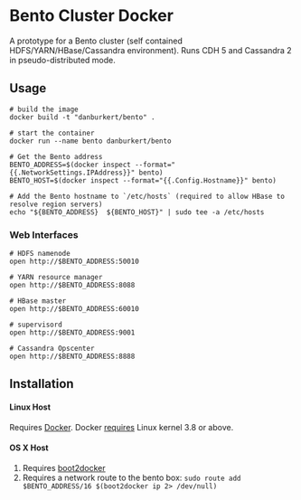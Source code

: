 # Bento Cluster Docker

A prototype for a Bento cluster (self contained HDFS/YARN/HBase/Cassandra environment). Runs CDH 5 and Cassandra 2 in pseudo-distributed mode.

## Usage

    # build the image
    docker build -t "danburkert/bento" .

    # start the container
    docker run --name bento danburkert/bento

    # Get the Bento address
    BENTO_ADDRESS=$(docker inspect --format="{{.NetworkSettings.IPAddress}}" bento)
    BENTO_HOST=$(docker inspect --format="{{.Config.Hostname}}" bento)

    # Add the Bento hostname to `/etc/hosts` (required to allow HBase to resolve region servers)
    echo "${BENTO_ADDRESS}	${BENTO_HOST}" | sudo tee -a /etc/hosts

### Web Interfaces

    # HDFS namenode
    open http://$BENTO_ADDRESS:50010

    # YARN resource manager
    open http://$BENTO_ADDRESS:8088

    # HBase master
    open http://$BENTO_ADDRESS:60010

    # supervisord
    open http://$BENTO_ADDRESS:9001

    # Cassandra Opscenter
    open http://$BENTO_ADDRESS:8888

## Installation

#### Linux Host

Requires [Docker](https://docker.com/). Docker [requires](http://docker.readthedocs.org/en/v0.5.3/installation/kernel/) Linux kernel 3.8 or above.

#### OS X Host

1. Requires [boot2docker](https://github.com/boot2docker/boot2docker)
2. Requires a network route to the bento box: `sudo route add $BENTO_ADDRESS/16 $(boot2docker ip 2> /dev/null)`
